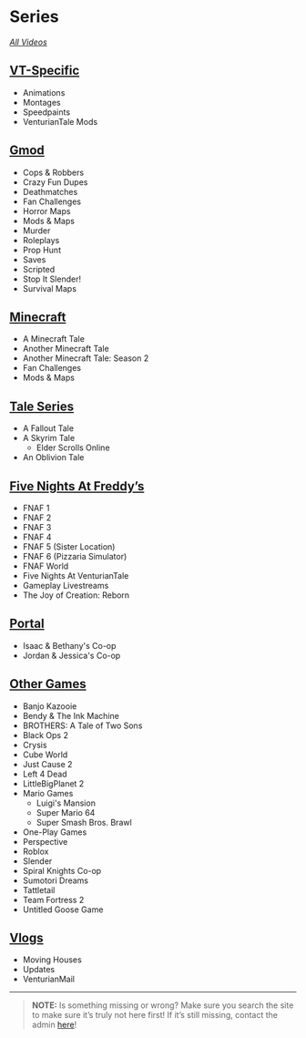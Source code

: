 # Series
[*All Videos*](https://www.youtube.com/playlist?list=PLwljWXtmIKiR6RCrbGztF5LhGXAEF7pX_)

## [**VT-Specific**](6.Series/VT_Specific.html)
- Animations
- Montages
- Speedpaints
- VenturianTale Mods

## [**Gmod**](6.Series/Gmod.html)
- Cops & Robbers
- Crazy Fun Dupes
- Deathmatches
- Fan Challenges
- Horror Maps
- Mods & Maps
- Murder
- Roleplays
- Prop Hunt
- Saves
- Scripted
- Stop It Slender!
- Survival Maps

## [**Minecraft**](6.Series/Minecraft.html)
- A Minecraft Tale
- Another Minecraft Tale
- Another Minecraft Tale: Season 2
- Fan Challenges
- Mods & Maps

## [**Tale Series**](6.Series/Tale_Series.html)
- A Fallout Tale
- A Skyrim Tale
  - Elder Scrolls Online
- An Oblivion Tale

## [**Five Nights At Freddy’s**](6.Series/FNAF.html)
- FNAF 1
- FNAF 2
- FNAF 3
- FNAF 4
- FNAF 5 \(Sister Location)
- FNAF 6 \(Pizzaria Simulator)
- FNAF World
- Five Nights At VenturianTale
- Gameplay Livestreams
- The Joy of Creation: Reborn

## [**Portal**](6.Series/Portal)
- Isaac & Bethany's Co-op
- Jordan & Jessica's Co-op

## [**Other Games**](6.Series/Other_Games.html)
- Banjo Kazooie
- Bendy & The Ink Machine
- BROTHERS: A Tale of Two Sons
- Black Ops 2
- Crysis
- Cube World
- Just Cause 2
- Left 4 Dead
- LittleBigPlanet 2
- Mario Games
  - Luigi's Mansion
  - Super Mario 64
  - Super Smash Bros. Brawl
- One-Play Games
- Perspective
- Roblox
- Slender
- Spiral Knights Co-op
- Sumotori Dreams
- Tattletail
- Team Fortress 2
- Untitled Goose Game

## [**Vlogs**](6.Series/Vlogs.html)
- Moving Houses
- Updates
- VenturianMail

----

> **NOTE:** Is something missing or wrong? Make sure you search the site to make sure it’s truly not here first! If it’s still missing, contact the admin [here](../chapter_2.html)!